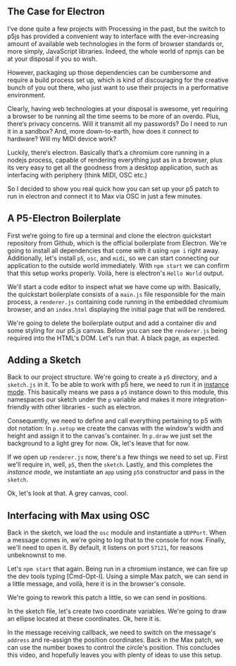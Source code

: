 ## The Case for Electron

I‘ve done quite a few projects with Processing in the past, but the switch to p5js has provided a convenient way to interface with the ever-increasing amount of available web technologies in the form of browser standards or, more simply, JavaScript libraries. Indeed, the whole world of npmjs can be at your disposal if you so wish. 

However, packaging up those dependencies can be cumbersome and require a build process set up, which is kind of discouraging for the creative bunch of you out there, who just want to use their projects in a performative environment. 

Clearly, having web technologies at your disposal is awesome, yet requiring a browser to be running all the time seems to be more of an overdo. Plus, there‘s privacy concerns. Will it transmit all my passwords? Do I need to run it in a sandbox? And, more down-to-earth, how does it connect to hardware? Will my MIDI device work?

Luckily, there‘s electron. Basically that’s a chromium core running in a nodejs process, capable of rendering everything just as in a browser, plus its very easy to get all the goodness from a desktop application, such as interfacing with periphery (think MIDI, OSC etc.)

So I decided to show you real quick how you can set up your p5 patch to run in electron and connect it to Max via OSC in just a few minutes. 

## A P5-Electron Boilerplate

First we‘re going to fire up a terminal and clone the electron quickstart repository from Github, which is the official boilerplate from Electron. We're going to install all dependencies that come with it using `npm i` right away. Additionally, let's install `p5`, `osc`, and `midi`, so we can start connecting our application to the outside world immediately. With `npm start` we can confirm that this setup works properly. Voilà, here is electron's `Hello World` output.

We'll start a code editor to inspect what we have come up with. Basically, the quickstart boilerplate consists of a `main.js` file responsible for the main process, a `renderer.js` containing code running in the embedded chromium browser, and an `index.html` displaying the initial page that will be rendered. 

We're going to delete the boilerplate output and add a container div and some styling for our p5.js canvas. Below you can see the `renderer.js` being required into the HTML's DOM. Let's run that. A black page, as expected.

## Adding a Sketch

Back to our project structure. We're going to create a `p5` directory, and a `sketch.js` in it. To be able to work with p5 here, we need to run it in [instance mode](https://github.com/processing/p5.js/wiki/Global-and-instance-mode). This basically means we pass a `p5` instance down to this module, this namespaces our sketch under the `p` variable and makes it more integration-friendly with other libraries - such as electron. 

Consequently, we need to define and call everything pertaining to p5 with dot notation: In `p.setup` we create the canvas with the window's width and height and assign it to the canvas's container. In `p.draw`  we just set the background to a light grey for now. Ok, let's leave that for now.

If we open up `renderer.js` now, there's a few things we need to  set up. First we'll require in, well, `p5`, then the `sketch`. Lastly, and this completes the _instance mode_, we instantiate an `app` using `p5`s constructor and pass in the `sketch`.

Ok, let's look at that. A grey canvas, cool.

## Interfacing with Max using OSC

Back in the sketch, we load the `osc` module and instantiate a `UDPPort`. When a message comes in, we're going to log that to the console for now. Finally, we'll need to open it. By default, it listens on port `57121`, for reasons unbeknownst to me.

Let's `npm start` that again. Being run in a chromium instance, we can fire up the dev tools typing [Cmd-Opt-I]. Using a simple Max patch, we can send in a little message, and voilà, here it is in the browser's console.

We're going to rework this patch a little, so we can send in positions.

In the sketch file, let's create two coordinate variables. We're  going to draw an ellipse located at these coordinates. Ok, here it is.

In the message receiving callback, we need to switch on the message's `address` and re-assign the position coordinates. Back in the Max patch, we can use the number boxes to control the circle's position. This concludes this video, and hopefully leaves you with plenty of ideas to use this setup.